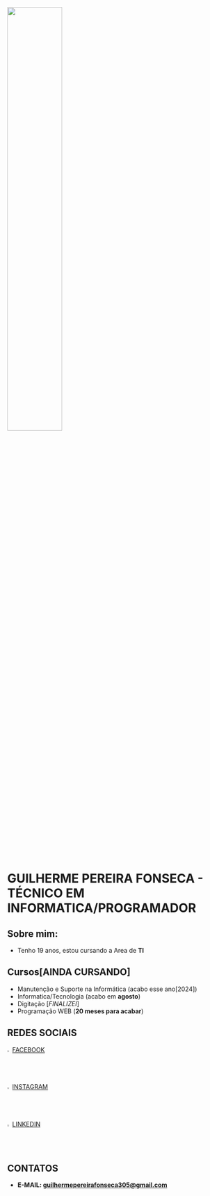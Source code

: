 <!-- Imagem referente ao HTML -->
 <img src="https://www.thecoderpedia.com/wp-content/uploads/2020/06/Is-HTML-a-Programming-Language.jpg" width="50%">

# GUILHERME PEREIRA FONSECA - TÉCNICO EM INFORMATICA/PROGRAMADOR

## Sobre mim:
- Tenho 19 anos, estou cursando a Area de **TI**

## Cursos[AINDA CURSANDO]
- Manutenção e Suporte na Informática (acabo esse ano[2024])
- Informatica/Tecnologia (acabo em **agosto**)
- Digitação [*FINALIZEI*]
- Programação WEB (**20 meses para acabar**)

## REDES SOCIAIS
<img src="https://upload.wikimedia.org/wikipedia/commons/6/6c/Facebook_Logo_2023.png" width="1.5%">  [FACEBOOK](https://www.facebook.com/guilherme.fonteseca.3?locale=pt_BR)
<br>
<br>
<img src="https://www.pngkey.com/png/full/283-2831746_insta-icon-instagram.png" width="1.5%">  [INSTAGRAM](https://www.instagram.com/guilherme_pereira_fonseca19/)
<br>
<br>
<img src="https://cdn-icons-png.flaticon.com/256/174/174857.png" width="1.5%">  [LINKEDIN](https://www.linkedin.com/in/guilherme-pereira-fonseca-8848502a8/)

## CONTATOS
- <strong>E-MAIL: guilhermepereirafonseca305@gmail.com </strong>
